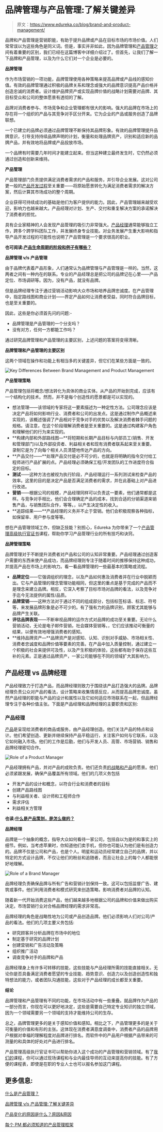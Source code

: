 # 品牌管理与产品管理:了解关键差异

> 原文：<https://www.edureka.co/blog/brand-and-product-management/>

品牌和产品管理是营销职能，有助于提升品牌或产品在目标市场的市场价值。人们常常误以为这些角色是同义词。但是，事实并非如此，因为品牌管理和[产品管理](https://www.edureka.co/blog/product-management/)之间有着重要的区别，我们已经在这篇博客中详细介绍过了。但首先，让我们了解一下品牌和产品管理，以及为什么它们对一个企业是必要的。

**品牌管理**

作为市场营销的一项功能，品牌管理使用各种策略来提高品牌或产品线的感知价值。有效的品牌管理通过积极的品牌关系和理念或强大的品牌意识提高产品价格并创造忠诚的消费者。设计维护品牌资产或实现品牌价值的战略计划需要对品牌、其目标受众和公司的整体愿景有透彻的了解。

品牌对消费者参与、市场竞争和企业管理都有很大的影响。强大的品牌在市场上的存在将一个组织的产品与其竞争对手区分开来。它为企业的产品或服务创造了品牌联想。

一个已建立的品牌必须通过品牌管理不断保持其品牌形象。有效的品牌管理提升品牌意识，引导支持持续品牌声明的计划，衡量和处理品牌资产，识别和适应新的品牌产品，并有效地将品牌或产品投放市场。

一个品牌有时需要几年时间才能建立起来。但当这种建立最终发生时，它仍然必须通过创造和创新来维持。

**产品管理**

产品管理部门负责提供满足消费者需求的产品和服务，并引导企业发展。这对公司更一般的[产品开发过程](https://www.edureka.co/blog/product-development/)至关重要——将原始愿景转化为满足消费者需求的解决方案，然后计算其市场成功的整个周期。

企业获得可持续成功的基础是他们为客户提供的能力。因此，产品管理越来越受欢迎，影响力也越来越大。产品经理对计划、生产、交付和重复解决方案的承诺解决了消费者的担忧。

具有企业家精神的人会发现产品管理的吸引力非常强大。[产品经理](https://www.edureka.co/blog/product-manager)通常能够独立工作，跨多个跨学科团队工作，并发展终身专业技能。对业务发展产生重大影响和指导产品开发过程的可能性也说明了产品管理是一个要求很高的职业。

**也可阅读:[产品生命周期的阶段和例子有哪些？](https://www.edureka.co/blog/product-lifecycle/)**

**品牌管理 v/s 产品管理**

由于品牌代表着产品形象，人们通常认为品牌管理与产品管理是一样的。当然，这两者之间有一种内在的联系。专业的产品经理总是把公司的品牌记在心里——产品定位、市场调研等。因为，没有产品，就没有品牌。

但是品牌经理专注于通过营销活动影响大众市场和培养品牌忠诚度。在产品管理中，指定路线图和商业计划——界定产品如何让消费者受益，同时符合品牌目标，也是至关重要的。

因此，这些是你必须首先问的问题:-

*   品牌管理是产品管理的一个分支吗？
*   没有对方，任何一方都能工作吗？

通过研究品牌管理和产品管理的主要区别，上述问题的答案将变得清晰。

**品牌管理和产品管理的主要区别**

这两个领域在操作和功能上有相当多的关键差异，但它们在某些方面是一致的。

![Key Differences Between Brand Management and Product Management](img/d633dac64c5a6ade5d3baa876307d805.png)

**产品管理策略**

产品管理包括将概念/想法转化为具体的商业实体。从产品的开始到完成，应该有一个结构化的技术。然而，并不是每个创造性的愿景都是可以实现的。

*   想法管理——该领域的专家将这一要素描述为一种定性方法。公司理念应该是决定产品将如何影响行业、消费者和公司的出发点。这是通过制作产品概述来实现的，该概述强调了产品相对于竞争对手的优势以及解决消费者棘手问题的规格。请注意，在这个阶段理解消费者是至关重要的。这是通过构建客户角色和理解他们的行为来实现的。
*   **构建内部和外部路线图—**将短期和长期产品目标与内部员工(销售、开发和管理部门)以及外部投资者、利益相关者和现有消费者联系起来至关重要。录制它是为了向每个相关人员清楚地传达产品的方向。
*   **产品交付——**处理产品交付是必不可少的，也就是将明确的指令交付给工程师进行产品扩展的点。产品经理必须确保工程/开发团队的工作进度符合指定的目标。
*   **测试**——这种方法也被视为执行阶段，产品经理运行一系列测试来检查产品的效率。这里的目的是决定产品是否满足消费者的需求，并在此基础上对产品进行改进。
*   **营销**——根据公司的规模，产品经理同样可以负责这一要素，他们通常都是这样。与竞争对手相比，他们会合理确定产品的成本，找到合适的分销渠道来销售产品，与销售团队合作，等等。，以产生决定性的收入。
*   **追踪结果——**产品经理的义务并不止于营销。他们会积极观察各种指标，如保留率、用户参与度等等。

想在产品管理领域工作，但缺乏技能？别担心，Edureka 为你带来了一个[产品管理高级执行官证书](https://www.edureka.co/highered/advanced-executive-program-in-product-management-iitg)课程，帮助你学习产品管理行业的所有技巧和诀窍。

**品牌管理策略**

品牌管理对于不断提升消费者对产品和公司的认知非常重要。产品经理通过创造客户需要的东西来使产品成功，而品牌经理则专注于随着时间的推移保持这种成功，并提高产品在市场上的影响力。看一看品牌管理的一些最基本的策略或流程。

*   **品牌定位**——它强调组织的理念，以及产品如何惠及消费者并在行业中脱颖而出。它与产品管理的理念管理功能相同，但这里的重点是基于完成的产品而不是理念来建立品牌。相反，它深入考察了目标市场对品牌的看法，以及竞争对手迄今无法提供的属性/品质。
*   **品牌营销**——这种方法对于通过不同的组成部分，包括标签标语、标志、符号等，来发展品牌形象是必不可少的。有了强有力的品牌识别，顾客尤其能够与品牌产生关联。
*   **评估品牌表现**——不断审视品牌的运作方式对品牌的成功至关重要。无论什么营销活动，无论是电子邮件营销，社会媒体营销等。，它们应该推动可衡量的结果，以便有效地增强消费者的感知。
*   **维持品牌资产—**品牌资产是对感知、认知、识别对手威胁、市场相关性、消费者忠诚度和品牌价值等要素的完善。在产品中加入质量控制，通过建立一个积极的社会来提供可及性，以及产生积极的体验，这些都有助于保存这些互补的元素。正是通过品牌资产，一家公司能够在不同的领域扩大其影响力。

## **产品经理 vs 品牌经理**

产品经理致力于打造产品，而品牌经理则致力于围绕该产品打造强大的品牌。品牌经理负责公众对产品的看法，设计策略来收集情感反应，从而提高品牌忠诚度。虽然产品经理的职能与产品的设计和属性以及它如何适应市场联系在一起，但品牌经理专注于各种价值主张。下面是产品经理和品牌经理的主要职责和区别:

### **产品经理**

[产品](https://www.edureka.co/blog/product)是呈现给消费者的商品或服务，由产品经理创造。他们关注产品的特点和设计。他们希望创造、更新并继续保持产品平稳运行，关注客户如何与它联系，以及它如何融入市场。他们的工作是后勤，他们与开发人员、高管、市场营销、销售和品牌经理密切合作。

![Role of a Product Manager](img/2db384acdeb35cc3036e9b65767baad6.png)

产品经理拥有产品，并对产品的成败负责。他们还负责[的战略和产品](https://www.edureka.co/blog/product-strategy/)的愿景。他们必须紧跟发展，确保产品覆盖所有领域。他们的几项义务包括

*   开发产品的设计和概念，以符合行业和消费者的目标
*   创建产品路线图
*   与利益相关者、设计师和工程师合作
*   需求评估
*   利益相关方管理

**也读:[什么是产品策划，是怎么做的？](https://www.edureka.co/blog/product-planning/)**

**品牌经理**

品牌是一个抽象的概念，指导大众如何看待一家公司，包括自以为是的和事实上的细节。例如，当考虑苹果时，你知道他们卖手机，但你也可能认为他们是有创造力的。品牌不仅是公司和产品，也是个人。明星和运动员经常建立自己的品牌，并以特定的方式设计品牌，不仅让他们的粉丝和追随者，而且让社会上的每个人都能很好地理解。

![Role of a Brand Manager](img/c4c5f1fc1935d18f7f5830b0a4a8298d.png)

品牌经理负责确保品牌与所有广告和营销计划保持一致。这可以包括监督广告、建筑或事件。他们利用消费者和模式研究来创造策略，影响消费者对品牌的认知。

随着新一代开始消费这些产品，他们越来越多地根据公司的品牌和价值来做出购买决定。市场营销行业对合格品牌经理的需求非常高。

品牌经理的角色是战略性地为公司或产品创造品牌。他们必须影响人们对公司/产品的看法。他们的几项主要义务包括:

*   研究顾客并分析品牌在市场中的地位
*   制定基于研究的品牌计划
*   创建营销和广告活动及策略
*   组织推广活动
*   调查竞争对手的品牌和产品

品牌经理身上有许多可转移的技能，这些技能与产品经理所需的技能直接相关。无论你是否具备满足消费者愿望的专业技能、趋势意识、创造力以及创造创造性和独特想法的能力，或者团队沟通技能，这些对于产品经理的成长都至关重要。

**结论**

品牌管理和产品管理有不同的功能，在市场活动中有一些重叠。就品牌作为产品的一部分而言，你现在可以更好地决定，这些是需要自己特定专业知识的独立领域，因为一个领域需要另一个领域的支持才能维持公司的生存。

总之，品牌管理更多的是关于感知价值和感知。相比之下，产品管理更多的是关于可衡量的价值和有形的主张。这体现在消费者满意度调查中，消费者产品的品牌用户根据对幸福的理解程度对品牌进行排名。而软件中的产品用户根据产品带来的可测量的和具体的好处对产品进行排名。

产品管理高级执行官证书可以帮助你进入这个成功的产品管理和营销领域。有了[我们的](https://www.edureka.co/blog/product-management-courses)课程，你可以通过现场课程和与业内最佳导师的互动来提高你的技能。有了方便的课程表，即使是在职的专业人士也可以报名参加这门课程。

## **更多信息:**

[什么是产品管理？](https://www.edureka.co/blog/what-is-product-management/)

[品牌管理 v/s 产品管理:了解关键差异](https://www.edureka.co/blog/brand-and-product-management/)

[产品变化的原因是什么？原因&原因](https://www.edureka.co/blog/what-are-the-reasons-of-variations-in-product-causes-reasons/)

[每个 PM 都必须知道的产品管理框架](https://www.edureka.co/blog/product-management-frameworks)